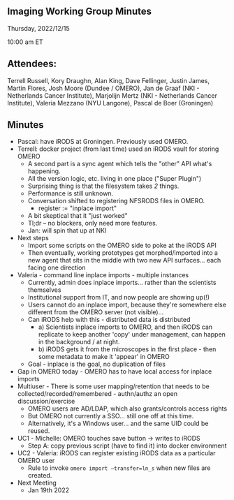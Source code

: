 ## Imaging Working Group Minutes

Thursday, 2022/12/15

10:00 am ET

## Attendees:

Terrell Russell, Kory Draughn, Alan King, Dave Fellinger, Justin James, Martin Flores, Josh Moore (Dundee / OMERO), Jan de Graaf (NKI - Netherlands Cancer Institute), Marjolijn Mertz (NKI - Netherlands Cancer Institute), Valeria Mezzano (NYU Langone), Pascal de Boer (Groningen)

## Minutes

 - Pascal: have iRODS at Groningen. Previously used OMERO.
 - Terrell: docker project (from last time) used an iRODS vault for storing OMERO
   - A second part is a sync agent which tells the "other" API what's happening.
   - All the version logic, etc. living in one place ("Super Plugin")
   - Surprising thing is that the filesystem takes _2_ things.
   - Performance is still unknown.
   - Conversation shifted to registering NFSRODS files in OMERO.
     - register := "inplace import"
   - A bit skeptical that it "just worked"
   - Tl;dr – no blockers, only need more features.
   - Jan: will spin that up at NKI
 - Next steps
   - Import some scripts on the OMERO side to poke at the iRODS API
   - Then eventually, working prototypes get morphed/imported into a new agent that sits in the middle with two new API surfaces… each facing one direction
 - Valeria - command line inplace imports - multiple instances
   - Currently, admin does inplace imports… rather than the scientists themselves
   - Institutional support from IT, and now people are showing up(!)
   - Users cannot do an inplace import, because they're somewhere else different from the OMERO server (not visible)...
   - Can iRODS help with this - distributed data is distributed
     - a) Scientists inplace imports to OMERO, and then iRODS can replicate to keep another 'copy' under management, can happen in the background / at night.
     - b) iRODS gets it from the microscopes in the first place - then some metadata to make it 'appear' in OMERO
   - Goal - inplace is the goal, no duplication of files
 - Gap in OMERO today - OMERO has to have local access for inplace imports
 - Multiuser - There is some user mapping/retention that needs to be collected/recorded/remembered - authn/authz an open discussion/exercise
   - OMERO users are AD/LDAP, which also grants/controls access rights
   - But OMERO not currently a SSO… still one off at this time.
   - Alternatively, it's a Windows user… and the same UID could be reused.
 - UC1 - Michelle: OMERO touches save button -> writes to iRODS
   - Step A: copy previous script (have to find it) into docker environment
 - UC2 - Valeria: iRODS can register existing iRODS data as a particular OMERO user
   - Rule to invoke `omero import –transfer=ln_s` when new files are created.
 - Next Meeting
   - Jan 19th 2022


